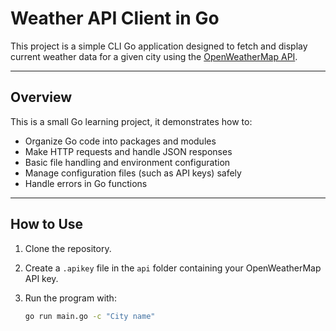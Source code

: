 # Weather API Client in Go

This project is a simple CLI Go application designed to fetch and display current weather data for a given city using the [OpenWeatherMap API](https://openweathermap.org/api).

---

## Overview

This is a small Go learning project, it demonstrates how to:

- Organize Go code into packages and modules
- Make HTTP requests and handle JSON responses
- Basic file handling and environment configuration
- Manage configuration files (such as API keys) safely
- Handle errors in Go functions

---

## How to Use

1. Clone the repository.
2. Create a `.apikey` file in the `api` folder containing your OpenWeatherMap API key.
3. Run the program with:

   ```bash
   go run main.go -c "City name"
